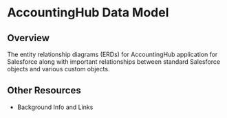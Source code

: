 # AccountingHub Data Model


## Overview

The entity relationship diagrams (ERDs) for AccountingHub application for Salesforce along with important relationships between standard Salesforce objects and various custom objects.


## Other Resources
* Background Info and Links
